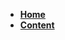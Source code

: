 <!-- _sidebar.md -->

* [**Home**](/README.md)
* [**Content**](/docs/zeromq/ZeroMQ无锁队列ypipe_t/ZeroMQ无锁队列ypipe_t.md)